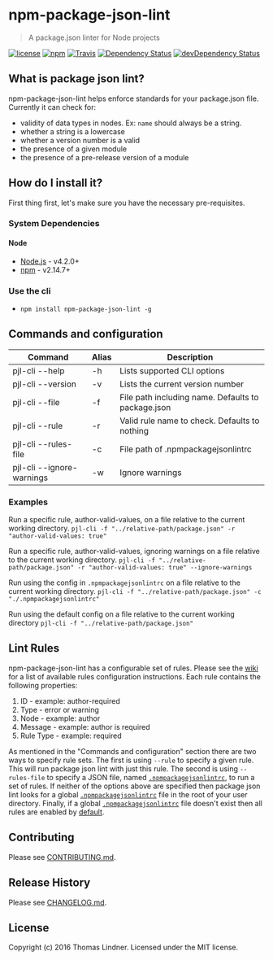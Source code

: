 # npm-package-json-lint

> A package.json linter for Node projects


[![license](https://img.shields.io/github/license/tclindner/npm-package-json-lint.svg?maxAge=2592000&style=flat-square)](https://github.com/tclindner/npm-package-json-lint/blob/master/LICENSE)
[![npm](https://img.shields.io/npm/v/npm-package-json-lint.svg?maxAge=2592000?style=flat-square)](https://www.npmjs.com/package/npm-package-json-lint)
[![Travis](https://img.shields.io/travis/tclindner/npm-package-json-lint.svg?maxAge=2592000?style=flat-square)](https://travis-ci.org/tclindner/npm-package-json-lint)
[![Dependency Status](https://david-dm.org/tclindner/npm-package-json-lint.svg?style=flat-square)](https://david-dm.org/tclindner/npm-package-json-lint)
[![devDependency Status](https://david-dm.org/tclindner/npm-package-json-lint/dev-status.svg?style=flat-square)](https://david-dm.org/tclindner/npm-package-json-lint#info=devDependencies)


## What is package json lint?

npm-package-json-lint helps enforce standards for your package.json file.
Currently it can check for:

* validity of data types in nodes. Ex: `name` should always be a string.
* whether a string is a lowercase
* whether a version number is a valid
* the presence of a given module
* the presence of a pre-release version of a module

## How do I install it?

First thing first, let's make sure you have the necessary pre-requisites.

### System Dependencies

#### Node

* [Node.js](https://nodejs.org/) - v4.2.0+
* [npm](http://npmjs.com) - v2.14.7+

### Use the cli

* `npm install npm-package-json-lint -g`

## Commands and configuration

| Command | Alias | Description |
|---|---|---|
| pjl-cli --help | -h | Lists supported CLI options |
| pjl-cli --version | -v | Lists the current version number |
| pjl-cli --file <file path> | -f | File path including name. Defaults to package.json |
| pjl-cli --rule <rule name> | -r | Valid rule name to check. Defaults to nothing |
| pjl-cli --rules-file <file path> | -c | File path of .npmpackagejsonlintrc |
| pjl-cli --ignore-warnings | -w | Ignore warnings |

### Examples

Run a specific rule, author-valid-values, on a file relative to the current working directory.
`pjl-cli -f "../relative-path/package.json" -r "author-valid-values: true"`

Run a specific rule, author-valid-values, ignoring warnings on a file relative to the current working directory.
`pjl-cli -f "../relative-path/package.json" -r "author-valid-values: true" --ignore-warnings`

Run using the config in `.npmpackagejsonlintrc` on a file relative to the current working directory.
`pjl-cli -f "../relative-path/package.json" -c "./.npmpackagejsonlintrc"`

Run using the default config on a file relative to the current working directory
`pjl-cli -f "../relative-path/package.json"`

## Lint Rules

npm-package-json-lint has a configurable set of rules. Please see the [wiki](https://github.com/tclindner/npm-package-json-lint/wiki) for a list of available rules configuration instructions. Each rule contains the following properties:

  1. ID - example: author-required
  2. Type - error or warning
  3. Node - example: author
  4. Message - example: author is required
  5. Rule Type - example: required

As mentioned in the "Commands and configuration" section there are two ways to specify rule sets. The first is using `--rule` to specify a given rule. This will run package json lint with just this rule. The second is using `--rules-file` to specify a JSON file, named [`.npmpackagejsonlintrc`](https://github.com/tclindner/npm-package-json-lint/wiki/npm-package-json-lint), to run a set of rules. If neither of the options above are specified then package json lint looks for a global [`.npmpackagejsonlintrc`](https://github.com/tclindner/npm-package-json-lint/wiki/npm-package-json-lint) file in the root of your user directory. Finally, if a global [`.npmpackagejsonlintrc`](https://github.com/tclindner/npm-package-json-lint/wiki/npm-package-json-lint) file doesn't exist then all rules are enabled by [default](src/defaultConfig.js).

## Contributing

Please see [CONTRIBUTING.md](CONTRIBUTING.md).

## Release History

Please see [CHANGELOG.md](CHANGELOG.md).

## License

Copyright (c) 2016 Thomas Lindner. Licensed under the MIT license.
